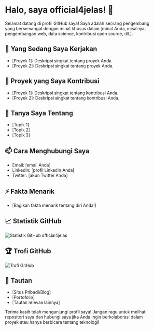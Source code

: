 # Halo, saya official4jelas! 👋

Selamat datang di profil GitHub saya! Saya adalah seorang pengembang yang bersemangat dengan minat khusus dalam [minat Anda, misalnya, pengembangan web, data science, kontribusi open source, dll.].

## 🌱 Yang Sedang Saya Kerjakan
- [Proyek 1]: Deskripsi singkat tentang proyek Anda.
- [Proyek 2]: Deskripsi singkat tentang proyek Anda.

## 🔭 Proyek yang Saya Kontribusi
- [Proyek 1]: Deskripsi singkat tentang kontribusi Anda.
- [Proyek 2]: Deskripsi singkat tentang kontribusi Anda.

## 💬 Tanya Saya Tentang
- [Topik 1]
- [Topik 2]
- [Topik 3]

## 📫 Cara Menghubungi Saya
- Email: [email Anda]
- LinkedIn: [profil LinkedIn Anda]
- Twitter: [akun Twitter Anda]

## ⚡ Fakta Menarik
- [Bagikan fakta menarik tentang diri Anda!]

## 📈 Statistik GitHub
![Statistik GitHub official4jelas](https://github-readme-stats.vercel.app/api?username=official4jelas&show_icons=true&theme=radical)

## 🏆 Trofi GitHub
![Trofi GitHub](https://github-profile-trophy.vercel.app/?username=official4jelas&theme=radical)

## 🔗 Tautan
- [Situs Pribadi/Blog]
- [Portofolio]
- [Tautan relevan lainnya]

Terima kasih telah mengunjungi profil saya! Jangan ragu untuk melihat repositori saya dan hubungi saya jika Anda ingin berkolaborasi dalam proyek atau hanya berbicara tentang teknologi!
